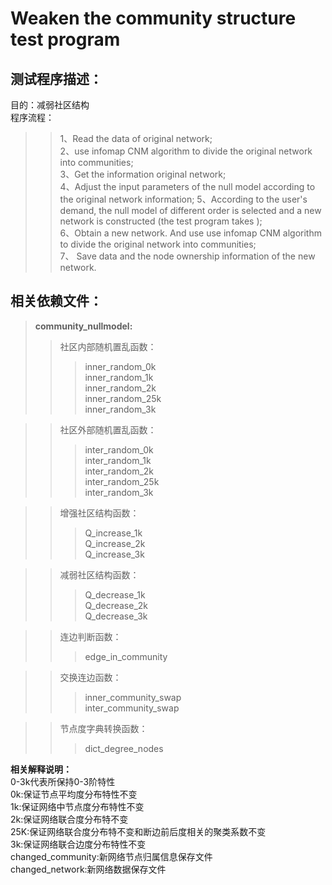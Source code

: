 # **Weaken the community structure test program**  
## 测试程序描述：  
目的：减弱社区结构  
程序流程： 
>> 1、Read the data of original network;  
>> 2、use infomap CNM algorithm to divide the original network into communities;      
>> 3、Get the information original network;   
>> 4、Adjust the input parameters of the null model according to the original network information;
>> 5、According to the user's demand, the null model of different order is selected and a new network is constructed (the test program takes );    
>> 6、Obtain a new network. And use use infomap CNM algorithm to divide the original network into communities;  
>> 7、 Save data and the node ownership information of the new network.   
 
## 相关依赖文件： 
>**community_nullmodel:**
>>社区内部随机置乱函数：  
>>>inner_random_0k  
>>>inner_random_1k  
>>>inner_random_2k  
>>>inner_random_25k  
>>>inner_random_3k  

>>社区外部随机置乱函数：  
>>>inter_random_0k  
>>>inter_random_1k  
>>>inter_random_2k  
>>>inter_random_25k  
>>>inter_random_3k  

>>增强社区结构函数：  
>>>Q_increase_1k  
>>>Q_increase_2k  
>>>Q_increase_3k  

>>减弱社区结构函数：  
>>>Q_decrease_1k  
>>>Q_decrease_2k  
>>>Q_decrease_3k  

>>连边判断函数：  
>>>edge_in_community   

>>交换连边函数：  
>>>inner_community_swap    
>>>inter_community_swap  

>>节点度字典转换函数：  
>>>dict_degree_nodes  

**相关解释说明：**  
0-3k代表所保持0-3阶特性  
0k:保证节点平均度分布特性不变  
1k:保证网络中节点度分布特性不变  
2k:保证网络联合度分布特不变    
25K:保证网络联合度分布特不变和断边前后度相关的聚类系数不变  
3k:保证网络联合边度分布特性不变  
changed_community:新网络节点归属信息保存文件  
changed_network:新网络数据保存文件  

